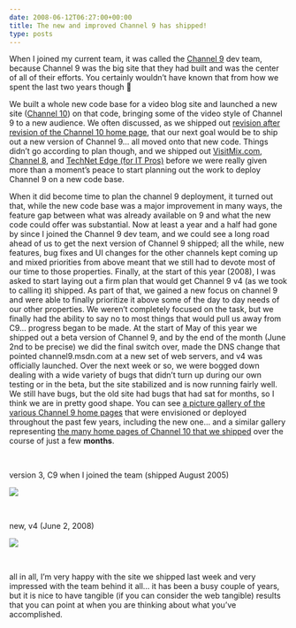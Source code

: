 ```yaml
---
date: 2008-06-12T06:27:00+00:00
title: The new and improved Channel 9 has shipped!
type: posts
---
```

When I joined my current team, it was called the [Channel 9](http://channel9.msdn.com) dev team, because Channel 9 was the big site that they had built and was the center of all of their efforts. You certainly wouldn’t have known that from how we spent the last two years though 🙂

We built a whole new code base for a video blog site and launched a new site ([Channel 10](http://on10.net)) on that code, bringing some of the video style of Channel 9 to a new audience. We often discussed, as we shipped out [revision after revision of the Channel 10 home page](http://flickr.com/photos/jeffsand/sets/72157605412954126/), that our next goal would be to ship out a new version of Channel 9… all moved onto that new code. Things didn’t go according to plan though, and we shipped out [VisitMix.com](http://VisitMix.com), [Channel 8](http://channel8.msdn.com/), and [TechNet Edge (for IT Pros)](http://edge.technet.com/) before we were really given more than a moment’s peace to start planning out the work to deploy Channel 9 on a new code base.

When it did become time to plan the channel 9 deployment, it turned out that, while the new code base was a major improvement in many ways, the feature gap between what was already available on 9 and what the new code could offer was substantial. Now at least a year and a half had gone by since I joined the Channel 9 dev team, and we could see a long road ahead of us to get the next version of Channel 9 shipped; all the while, new features, bug fixes and UI changes for the other channels kept coming up and mixed priorities from above meant that we still had to devote most of our time to those properties. Finally, at the start of this year (2008), I was asked to start laying out a firm plan that would get Channel 9 v4 (as we took to calling it) shipped. As part of that, we gained a new focus on channel 9 and were able to finally prioritize it above some of the day to day needs of our other properties. We weren’t completely focused on the task, but we finally had the ability to say no to most things that would pull us away from C9… progress began to be made. At the start of May of this year we shipped out a beta version of Channel 9, and by the end of the month (June 2nd to be precise) we did the final switch over, made the DNS change that pointed channel9.msdn.com at a new set of web servers, and v4 was officially launched. Over the next week or so, we were bogged down dealing with a wide variety of bugs that didn’t turn up during our own testing or in the beta, but the site stabilized and is now running fairly well. We still have bugs, but the old site had bugs that had sat for months, so I think we are in pretty good shape. You can see [a picture gallery of the various Channel 9 home pages](http://flickr.com/photos/jeffsand/sets/72157605412641884/) that were envisioned or deployed throughout the past few years, including the new one… and a similar gallery representing [the many home pages of Channel 10 that we shipped](http://flickr.com/photos/jeffsand/sets/72157605412954126/) over the course of just a few **months**.

&#160;

version 3, C9 when I joined the team (shipped August 2005)

<a title="Channel 9 v3" href="http://farm4.static.flickr.com/3081/2548169507_2f717c2125_o_d.jpg" rel="lightbox"><img src="http://farm4.static.flickr.com/3081/2548169507_495cf29364_t_d.jpg" /></a>

&#160;

new, v4 (June 2, 2008)

<a title="Channel 9 Version 4" href="http://farm4.static.flickr.com/3274/2548170195_9655393042_o_d.jpg" rel="lightbox"><img src="http://farm4.static.flickr.com/3274/2548170195_bac61c23df_t_d.jpg" /></a>

&#160;

all in all, I’m very happy with the site we shipped last week and very impressed with the team behind it all… it has been a busy couple of years, but it is nice to have tangible (if you can consider the web tangible) results that you can point at when you are thinking about what you’ve accomplished.
